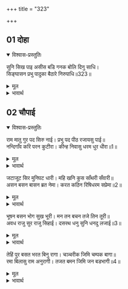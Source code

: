 +++
title = "323"

+++


## 01 दोहा
<details open><summary>विश्वास-प्रस्तुतिः</summary>

सुनि सिख पाइ असीस बडि गनक बोलि दिनु साधि।  
सिङ्घासन प्रभु पादुका बैठारे निरुपाधि॥323॥  
</details>
<details><summary>मूल</summary>

सुनि सिख पाइ असीस बडि गनक बोलि दिनु साधि।  
सिङ्घासन प्रभु पादुका बैठारे निरुपाधि॥323॥  
</details>

<details><summary>भावार्थ</summary>

भरतजी ने यह सुनकर और शिक्षा तथा बडा आशीर्वाद पाकर ज्योतिषियों को बुलाया और दिन (अच्छा मुहूर्त) साधकर प्रभु की चरणपादुकाओं को निर्विघ्नतापूर्वक सिंहासन पर विराजित कराया॥323॥  
</details>





## 02 चौपाई
<details open><summary>विश्वास-प्रस्तुतिः</summary>

राम मातु गुर पद सिरु नाई। प्रभु पद पीठ रजायसु पाई॥  
नन्दिगाँव करि परन कुटीरा। कीन्ह निवासु धरम धुर धीरा॥1॥  
</details>
<details><summary>मूल</summary>

राम मातु गुर पद सिरु नाई। प्रभु पद पीठ रजायसु पाई॥  
नन्दिगाँव करि परन कुटीरा। कीन्ह निवासु धरम धुर धीरा॥1॥  
</details>

<details><summary>भावार्थ</summary>

फिर श्री रामजी की माता कौसल्याजी और गुरुजी के चरणों में सिर नवाकर और प्रभु की चरणपादुकाओं की आज्ञा पाकर धर्म की धुरी धारण करने में धीर भरतजी ने नन्दिग्राम में पर्णकुटी बनाकर उसी में निवास किया॥1॥  
</details>

जटाजूट सिर मुनिपट धारी। महि खनि कुस साँथरी सँवारी॥  
असन बसन बासन ब्रत नेमा। करत कठिन रिषिधरम सप्रेमा॥2॥  

<details><summary>मूल</summary>

जटाजूट सिर मुनिपट धारी। महि खनि कुस साँथरी सँवारी॥  
असन बसन बासन ब्रत नेमा। करत कठिन रिषिधरम सप्रेमा॥2॥  
</details>

<details><summary>भावार्थ</summary>

सिर पर जटाजूट और शरीर में मुनियों के (वल्कल) वस्त्र धारण कर, पृथ्वी को खोदकर उसके अन्दर कुश की आसनी बिछाई। भोजन, वस्त्र, बरतन, व्रत, नियम सभी बातों में वे ऋषियों के कठिन धर्म का प्रेम सहित आचरण करने लगे॥2॥  
</details>

भूषन बसन भोग सुख भूरी। मन तन बचन तजे तिन तूरी॥  
अवध राजु सुर राजु सिहाई। दसरथ धनु सुनि धनदु लजाई॥3॥  

<details><summary>मूल</summary>

भूषन बसन भोग सुख भूरी। मन तन बचन तजे तिन तूरी॥  
अवध राजु सुर राजु सिहाई। दसरथ धनु सुनि धनदु लजाई॥3॥  
</details>

<details><summary>भावार्थ</summary>

गहने-कपडे और अनेकों प्रकार के भोग-सुखों को मन, तन और वचन से तृण तोडकर (प्रतिज्ञा करके) त्याग दिया। जिस अयोध्या के राज्य को देवराज इन्द्र सिहाते थे और (जहाँ के राजा) दशरथजी की सम्पत्ति सुनकर कुबेर भी लजा जाते थे,॥3॥  
</details>

तेहिं पुर बसत भरत बिनु रागा। चञ्चरीक जिमि चम्पक बागा॥  
रमा बिलासु राम अनुरागी। तजत बमन जिमि जन बडभागी॥4॥  

<details><summary>मूल</summary>

तेहिं पुर बसत भरत बिनु रागा। चञ्चरीक जिमि चम्पक बागा॥  
रमा बिलासु राम अनुरागी। तजत बमन जिमि जन बडभागी॥4॥  
</details>

<details><summary>भावार्थ</summary>

उसी अयोध्यापुरी में भरतजी अनासक्त होकर इस प्रकार निवास कर रहे हैं, जैसे चम्पा के बाग में भौंरा। श्री रामचन्द्रजी के प्रेमी बडभागी पुरुष लक्ष्मी के विलास (भोगैश्वर्य) को वमन की भाँति त्याग देते हैं (फिर उसकी ओर ताकते भी नहीं)॥4॥  
</details>
